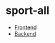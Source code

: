 # sport-all

* [Frontend ](https://github.com/ibrahim-elsawy/sportfront.git)
* [Backend](https://github.com/ibrahim-elsawy/sportServerDotnet.git)

